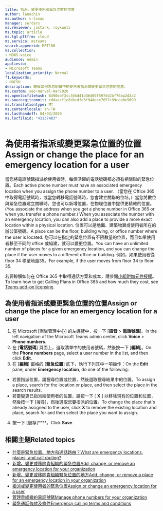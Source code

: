 ```yaml
---
title: 指派、變更使用者緊急位置的位置
author: lanachin
ms.author: v-lanac
manager: serdars
ms.reviewer: jastark, roykuntz
ms.topic: article
ms.tgt.pltfrm: cloud
ms.service: msteams
search.appverid: MET150
ms.collection:
- M365-voice
audience: Admin
appliesto:
- Microsoft Teams
localization_priority: Normal
f1.keywords:
- NOCSH
description: 瞭解如何為您組織中的使用者指派或變更緊急位置的位置。
ms.custom: seo-marvel-mar2020
ms.openlocfilehash: 6390ebf3cc366d41b36d09f597dd2bf76ba2d2a2
ms.sourcegitcommit: cddaacf1e8dbcdfd3f94deee7057c89cee0e5699
ms.translationtype: MT
ms.contentlocale: zh-TW
ms.lasthandoff: 04/03/2020
ms.locfileid: "43137483"
---
```

# <a name="assign-or-change-the-place-for-an-emergency-location-for-a-user"></a><span data-ttu-id="0e7f0-103">為使用者指派或變更緊急位置的位置</span><span class="sxs-lookup"><span data-stu-id="0e7f0-103">Assign or change the place for an emergency location for a user</span></span>

<span data-ttu-id="0e7f0-104">當您將電話號碼指派給使用者時，每個活躍的電話號碼都必須有相關聯的緊急位置。</span><span class="sxs-lookup"><span data-stu-id="0e7f0-104">Each active phone number must have an associated emergency location when you assign the phone number to a user.</span></span> <span data-ttu-id="0e7f0-105">（當您在 Office 365 中取得電話號碼時，或當您轉移電話號碼時，您會建立關聯的位址。）當您將數位與緊急位置建立關聯時，您也可以新增位置，在物理位置中提供更精確的位置。</span><span class="sxs-lookup"><span data-stu-id="0e7f0-105">(You associate the address when you get a phone number in Office 365 or when you transfer a phone number.) When you associate the number with an emergency location, you can also add a place to provide a more exact location within a physical location.</span></span> <span data-ttu-id="0e7f0-106">位置可以是地面、建築物翼或使用者所在的辦公室號碼。</span><span class="sxs-lookup"><span data-stu-id="0e7f0-106">A place can be the floor, building wing, or office number where the user is located.</span></span> <span data-ttu-id="0e7f0-107">您可以在指定的緊急位置有不限數量的位置，而且如果使用者移至不同的 office 或組建，就可以變更位置。</span><span class="sxs-lookup"><span data-stu-id="0e7f0-107">You can have an unlimited number of places for a given emergency location, and you can change the place if the user moves to a different office or building.</span></span> <span data-ttu-id="0e7f0-108">例如，如果使用者從 floor 34 移至地面35。</span><span class="sxs-lookup"><span data-stu-id="0e7f0-108">For example, if the user moves from floor 34 to floor 35.</span></span>
  
<span data-ttu-id="0e7f0-109">若要瞭解如何在 Office 365 中取得通話方案和成本，請參閱[小組附加元件授權](teams-add-on-licensing/microsoft-teams-add-on-licensing.md)。</span><span class="sxs-lookup"><span data-stu-id="0e7f0-109">To learn how to get Calling Plans in Office 365 and how much they cost, see [Teams add-on licensing](teams-add-on-licensing/microsoft-teams-add-on-licensing.md).</span></span>
  
## <a name="assign-or-change-the-place-for-an-emergency-location-for-a-user"></a><span data-ttu-id="0e7f0-110">為使用者指派或變更緊急位置的位置</span><span class="sxs-lookup"><span data-stu-id="0e7f0-110">Assign or change the place for an emergency location for a user</span></span>

1. <span data-ttu-id="0e7f0-111">在 Microsoft [團隊管理中心] 的左導覽中，按一下 [**語音** > **電話號碼**]。</span><span class="sxs-lookup"><span data-stu-id="0e7f0-111">In the left navigation of the Microsoft Teams admin center, click **Voice** > **Phone numbers**.</span></span>
2. <span data-ttu-id="0e7f0-112">在 [**電話號碼**] 頁面上，選取清單中的使用者號碼，然後按一下 [**編輯**]。</span><span class="sxs-lookup"><span data-stu-id="0e7f0-112">On the **Phone numbers** page, select a user number in the list, and then click **Edit**.</span></span>
3. <span data-ttu-id="0e7f0-113">在 [**編輯**] 窗格的 [**緊急位置**] 底下，執行下列其中一項操作：</span><span class="sxs-lookup"><span data-stu-id="0e7f0-113">On the **Edit** pane, under **Emergency location**, do one of the following:</span></span>

- <span data-ttu-id="0e7f0-114">若要指派位置，請搜尋位置或位置，然後選取搜尋結果中的位置。</span><span class="sxs-lookup"><span data-stu-id="0e7f0-114">To assign a place, search for the location or place, and then select the place in the search results.</span></span>
- <span data-ttu-id="0e7f0-115">若要變更已指派給使用者的位置，請按一下 [ **X** ] 以移除現有的位置和位置，然後按一下 [搜尋]，然後選取您要指派的位置。</span><span class="sxs-lookup"><span data-stu-id="0e7f0-115">To change the place that's already assigned to the user, click **X** to remove the existing location and place, search for and then select the place you want to assign.</span></span>

4. <span data-ttu-id="0e7f0-116">按一下 [儲存]\*\*\*\*。</span><span class="sxs-lookup"><span data-stu-id="0e7f0-116">Click **Save**.</span></span>
    
## <a name="related-topics"></a><span data-ttu-id="0e7f0-117">相關主題</span><span class="sxs-lookup"><span data-stu-id="0e7f0-117">Related topics</span></span>

- [<span data-ttu-id="0e7f0-118">什麼是緊急位置、地方和通話路由？</span><span class="sxs-lookup"><span data-stu-id="0e7f0-118">What are emergency locations, places, and call routing?</span></span>](what-are-emergency-locations-addresses-and-call-routing.md)
- [<span data-ttu-id="0e7f0-119">新增、變更或移除貴組織的緊急位置</span><span class="sxs-lookup"><span data-stu-id="0e7f0-119">Add, change, or remove an emergency location for your organization</span></span>](add-change-remove-emergency-location-organization.md)
- [<span data-ttu-id="0e7f0-120">新增、變更或移除貴組織緊急位置的地方</span><span class="sxs-lookup"><span data-stu-id="0e7f0-120">Add, change, or remove a place for an emergency location in your organization</span></span>](add-change-remove-emergency-place-organization.md)
- [<span data-ttu-id="0e7f0-121">指派或變更使用者的緊急位置</span><span class="sxs-lookup"><span data-stu-id="0e7f0-121">Assign or change an emergency location for a user</span></span>](assign-change-emergency-location-user.md)
- [<span data-ttu-id="0e7f0-122">管理貴組織的電話號碼</span><span class="sxs-lookup"><span data-stu-id="0e7f0-122">Manage phone numbers for your organization</span></span>](/microsoftteams/manage-phone-numbers-for-your-organization)
- [<span data-ttu-id="0e7f0-123">緊急通話條款及條件</span><span class="sxs-lookup"><span data-stu-id="0e7f0-123">Emergency calling terms and conditions</span></span>](/microsoftteams/emergency-calling-terms-and-conditions)
